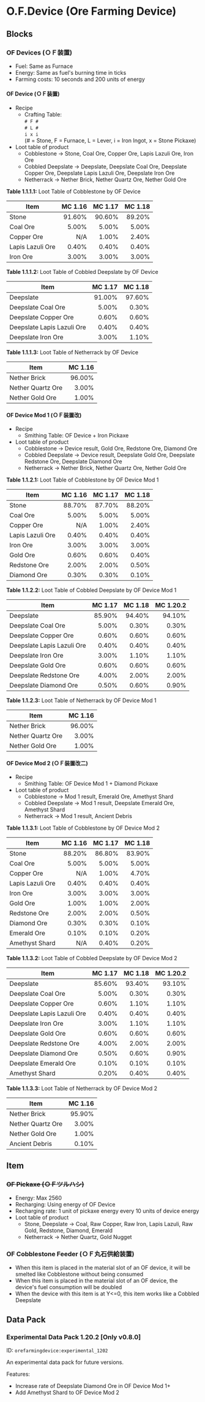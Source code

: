 # O.F.Device (Ore Farming Device)

## Blocks

### OF Devices (ＯＦ装置)

- Fuel: Same as Furnace
- Energy: Same as fuel's burning time in ticks
- Farming costs: 10 seconds and 200 units of energy

#### OF Device (ＯＦ装置)

- Recipe
  - Crafting Table: <br/>` # F # ` <br/>` # L # ` <br />` i x i ` <br />(# = Stone, F = Furnace, L = Lever, i = Iron Ingot, x = Stone Pickaxe)
- Loot table of product
  - Cobblestone -> Stone, Coal Ore, Copper Ore, Lapis Lazuli Ore, Iron Ore
  - Cobbled Deepslate -> Deepslate, Deepslate Coal Ore, Deepslate Copper Ore, Deepslate Lapis Lazuli Ore, Deepslate Iron Ore
  - Netherrack -> Nether Brick, Nether Quartz Ore, Nether Gold Ore

**Table 1.1.1.1:** Loot Table of Cobblestone by OF Device

| Item             | MC 1.16 | MC 1.17 | MC 1.18 |
|------------------|--------:|--------:|--------:|
| Stone            |  91.60% |  90.60% |  89.20% |
| Coal Ore         |   5.00% |   5.00% |   5.00% |
| Copper Ore       |     N/A |   1.00% |   2.40% |
| Lapis Lazuli Ore |   0.40% |   0.40% |   0.40% |
| Iron Ore         |   3.00% |   3.00% |   3.00% |

**Table 1.1.1.2:** Loot Table of Cobbled Deepslate by OF Device

| Item                       | MC 1.17 | MC 1.18 |
|----------------------------|--------:|--------:|
| Deepslate                  |  91.00% |  97.60% |
| Deepslate Coal Ore         |   5.00% |   0.30% |
| Deepslate Copper Ore       |   0.60% |   0.60% |
| Deepslate Lapis Lazuli Ore |   0.40% |   0.40% |
| Deepslate Iron Ore         |   3.00% |   1.10% |

**Table 1.1.1.3:** Loot Table of Netherrack by OF Device

| Item              | MC 1.16 |
|-------------------|--------:|
| Nether Brick      |  96.00% |
| Nether Quartz Ore |   3.00% |
| Nether Gold Ore   |   1.00% |

#### OF Device Mod 1 (ＯＦ装置改)

- Recipe
  - Smithing Table: OF Device + Iron Pickaxe
- Loot table of product
  - Cobblestone -> Device result, Gold Ore, Redstone Ore, Diamond Ore
  - Cobbled Deepslate -> Device result, Deepslate Gold Ore, Deepslate Redstone Ore, Deepslate Diamond Ore
  - Netherrack -> Nether Brick, Nether Quartz Ore, Nether Gold Ore

**Table 1.1.2.1:** Loot Table of Cobblestone by OF Device Mod 1

| Item             | MC 1.16 | MC 1.17 | MC 1.18 |
|------------------|--------:|--------:|--------:|
| Stone            |  88.70% |  87.70% |  88.20% |
| Coal Ore         |   5.00% |   5.00% |   5.00% |
| Copper Ore       |     N/A |   1.00% |   2.40% |
| Lapis Lazuli Ore |   0.40% |   0.40% |   0.40% |
| Iron Ore         |   3.00% |   3.00% |   3.00% |
| Gold Ore         |   0.60% |   0.60% |   0.40% |
| Redstone Ore     |   2.00% |   2.00% |   0.50% |
| Diamond Ore      |   0.30% |   0.30% |   0.10% |

**Table 1.1.2.2:** Loot Table of Cobbled Deepslate by OF Device Mod 1

| Item                       | MC 1.17 | MC 1.18 | MC 1.20.2 |
|----------------------------|--------:|--------:|----------:|
| Deepslate                  |  85.90% |  94.40% |    94.10% |
| Deepslate Coal Ore         |   5.00% |   0.30% |     0.30% |
| Deepslate Copper Ore       |   0.60% |   0.60% |     0.60% |
| Deepslate Lapis Lazuli Ore |   0.40% |   0.40% |     0.40% |
| Deepslate Iron Ore         |   3.00% |   1.10% |     1.10% |
| Deepslate Gold Ore         |   0.60% |   0.60% |     0.60% |
| Deepslate Redstone Ore     |   4.00% |   2.00% |     2.00% |
| Deepslate Diamond Ore      |   0.50% |   0.60% |     0.90% |

**Table 1.1.2.3:** Loot Table of Netherrack by OF Device Mod 1

| Item              | MC 1.16 |
|-------------------|--------:|
| Nether Brick      |  96.00% |
| Nether Quartz Ore |   3.00% |
| Nether Gold Ore   |   1.00% |

#### OF Device Mod 2 (ＯＦ装置改二)

- Recipe
  - Smithing Table: OF Device Mod 1 + Diamond Pickaxe
- Loot table of product
  - Cobblestone -> Mod 1 result, Emerald Ore, Amethyst Shard
  - Cobbled Deepslate -> Mod 1 result, Deepslate Emerald Ore, Amethyst Shard
  - Netherrack -> Mod 1 result, Ancient Debris

**Table 1.1.3.1:** Loot Table of Cobblestone by OF Device Mod 2

| Item             | MC 1.16 | MC 1.17 | MC 1.18 |
|------------------|--------:|--------:|--------:|
| Stone            |  88.20% |  86.80% |  83.90% |
| Coal Ore         |   5.00% |   5.00% |   5.00% |
| Copper Ore       |     N/A |   1.00% |   4.70% |
| Lapis Lazuli Ore |   0.40% |   0.40% |   0.40% |
| Iron Ore         |   3.00% |   3.00% |   3.00% |
| Gold Ore         |   1.00% |   1.00% |   2.00% |
| Redstone Ore     |   2.00% |   2.00% |   0.50% |
| Diamond Ore      |   0.30% |   0.30% |   0.10% |
| Emerald Ore      |   0.10% |   0.10% |   0.20% |
| Amethyst Shard   |     N/A |   0.40% |   0.20% |

**Table 1.1.3.2:** Loot Table of Cobbled Deepslate by OF Device Mod 2

| Item                       | MC 1.17 | MC 1.18 | MC 1.20.2 |
|----------------------------|--------:|--------:|----------:|
| Deepslate                  |  85.60% |  93.40% |    93.10% |
| Deepslate Coal Ore         |   5.00% |   0.30% |     0.30% |
| Deepslate Copper Ore       |   0.60% |   1.10% |     1.10% |
| Deepslate Lapis Lazuli Ore |   0.40% |   0.40% |     0.40% |
| Deepslate Iron Ore         |   3.00% |   1.10% |     1.10% |
| Deepslate Gold Ore         |   0.60% |   0.60% |     0.60% |
| Deepslate Redstone Ore     |   4.00% |   2.00% |     2.00% |
| Deepslate Diamond Ore      |   0.50% |   0.60% |     0.90% |
| Deepslate Emerald Ore      |   0.10% |   0.10% |     0.10% |
| Amethyst Shard             |   0.20% |   0.40% |     0.40% |

**Table 1.1.3.3:** Loot Table of Netherrack by OF Device Mod 2

| Item              | MC 1.16 |
|-------------------|--------:|
| Nether Brick      |  95.90% |
| Nether Quartz Ore |   3.00% |
| Nether Gold Ore   |   1.00% |
| Ancient Debris    |   0.10% |

## Item

### ~~OF Pickaxe (ＯＦツルハシ)~~

- Energy: Max 2560
- Recharging: Using energy of OF Device
- Recharging rate: 1 unit of pickaxe energy every 10 units of device energy
- Loot table of product
  - Stone, Deepslate -> Coal, Raw Copper, Raw Iron, Lapis Lazuli, Raw Gold, Redstone, Diamond, Emerald
  - Netherrack -> Nether Quartz, Gold Nugget

### OF Cobblestone Feeder (ＯＦ丸石供給装置)

- When this item is placed in the material slot of an OF device, it will be smelted like Cobblestone without being consumed
- When this item is placed in the material slot of an OF device, the device's fuel consumption will be doubled
- When the device with this item is at Y<=0, this item works like a Cobbled Deepslate 
 
## Data Pack
### Experimental Data Pack 1.20.2 [Only v0.8.0]
ID: `orefarmingdevice:experimental_1202`

An experimental data pack for future versions.

Features:
- Increase rate of Deepslate Diamond Ore in OF Device Mod 1+
- Add Amethyst Shard to OF Device Mod 2
